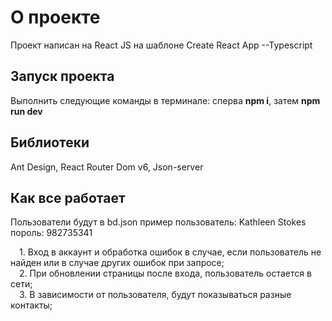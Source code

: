# О проекте

Проект написан на React JS на шаблоне Create React App --Typescript

## Запуск проекта

Выполнить следующие команды в терминале: сперва **npm i**, затем **npm run dev**  

## Библиотеки

Ant Design, React Router Dom v6, Json-server

## Как все работает

Пользователи будут в bd.json  пример пользователь: Kathleen Stokes пороль: 982735341 

&ensp;&ensp;1. Вход в аккаунт и обработка ошибок в случае, если пользователь не найден или в случае других ошибок при запросе;  
&ensp;&ensp;2. При обновлении страницы после входа, пользователь остается в сети;    
&ensp;&ensp;3. В зависимости от пользователя, будут показываться разные контакты;  
